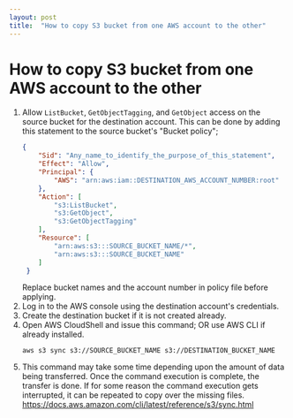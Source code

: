 ```yaml
---
layout: post
title:  "How to copy S3 bucket from one AWS account to the other"
---
```


# How to copy S3 bucket from one AWS account to the other

1. Allow `ListBucket`, `GetObjectTagging`, and `GetObject` access on the source bucket for the destination account. This 
   can be done by adding this statement to the source bucket's "Bucket policy";
   ```json
   {
       "Sid": "Any_name_to_identify_the_purpose_of_this_statement",
       "Effect": "Allow",
       "Principal": {
           "AWS": "arn:aws:iam::DESTINATION_AWS_ACCOUNT_NUMBER:root"
       },
       "Action": [
           "s3:ListBucket",
           "s3:GetObject",
           "s3:GetObjectTagging"
       ],
       "Resource": [
           "arn:aws:s3:::SOURCE_BUCKET_NAME/*",
           "arn:aws:s3:::SOURCE_BUCKET_NAME"
       ]
    }
    ```
    Replace bucket names and the account number in policy file before applying.
2. Log in to the AWS console using the destination account's credentials.
3. Create the destination bucket if it is not created already.
4. Open AWS CloudShell and issue this command; OR use AWS CLI if already installed.
   ```shell
   aws s3 sync s3://SOURCE_BUCKET_NAME s3://DESTINATION_BUCKET_NAME
   ```
5. This command may take some time depending upon the amount of data being transferred. Once the command execution is
   complete, the transfer is done. If for some reason the command execution gets interrupted, it can be repeated to copy 
   over the missing files. https://docs.aws.amazon.com/cli/latest/reference/s3/sync.html